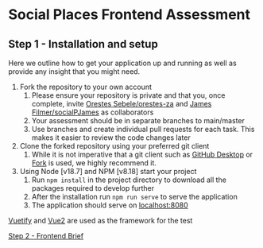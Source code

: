 # Social Places Frontend Assessment
## Step 1 - Installation and setup
Here we outline how to get your application up and running as well as provide any insight that you might need.

1. Fork the repository to your own account
   1. Please ensure your repository is private and that you, once complete, invite [Orestes Sebele/orestes-za](orestes@socialplaces.io) and [James Filmer/socialPJames](james@socialplaces.io) as collaborators 
   2. Your assessment should be in separate branches to main/master
   3. Use branches and create individual pull requests for each task. This makes it easier to review the code changes later
2. Clone the forked repository using your preferred git client
   1. While it is not imperative that a git client such as [GitHub Desktop](https://desktop.github.com) or [Fork](https://git-fork.com/) is used, 
we highly recommend it.
3. Using Node [v18.7] and NPM [v8.18] start your project
   1. Run `npm install` in the project directory to download all the packages required to develop further
   2. After the installation run `npm run serve` to serve the application
   3. The application should serve on [localhost:8080](http://localhost:8080)

[Vuetify](https://vuetifyjs.com/en/) and [Vue2](https://v2.vuejs.org/v2/guide/) are used as the framework for the test

[Step 2 - Frontend Brief](./Step%202%20-%20Frontend%20Brief.md)
